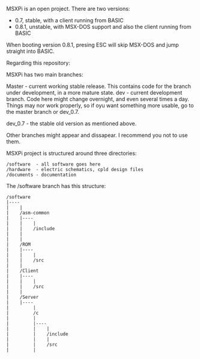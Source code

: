 MSXPi is an open project.
There are two versions:
 - 0.7, stable, with a client running from BASIC
 - 0.8.1, unstable, with MSX-DOS support and also the client running from BASIC

When booting version 0.8.1, presing ESC will skip MSX-DOS and jump straight into BASIC.

Regarding this repository:

MSXPi has two main branches:

Master - current working stable release. This contains code for the branch under development, in a more mature state. 
dev - current development branch. Code here might change overnight, and even several times a day. Things may nor work properly, so if oyu want something more usable, go to the master branch or dev_0.7.

dev_0.7 - the stable old version as mentioned above.

Other branches might appear and dissapear. I recommend you not to use them.


MSXPi project is structured around three directories:

    /software  - all software goes here
    /hardware  - electric schematics, cpld design files
    /documents - documentation

The /software branch has this structure:


    /software 
    |---- 
    |    | 
    |    /asm-common
    |    |----
    |    |    |
    |    |    /include
    |    |    
    |    |
    |    /ROM
    |    |----
    |    |    |
    |    |    /src
    |    |
    |    /Client
    |    |----
    |    |    |
    |    |    /src
    |    |
    |    /Server
    |    |----
    |         |
    |         /c
    |         |
    |         |----
    |         |    |
    |         |    /include
    |         |    |
    |         |    /src
    |         |


